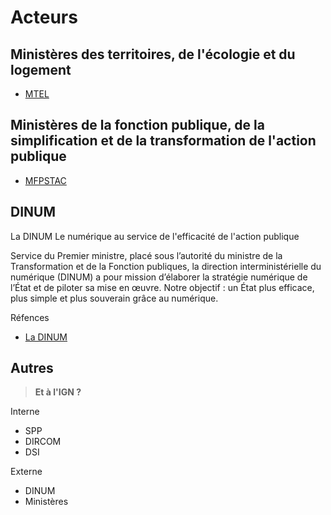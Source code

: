 # Acteurs

## Ministères des territoires, de l'écologie et du logement

- [MTEL](https://www.ecologie.gouv.fr/)

## Ministères de la fonction publique, de la simplification et de la transformation de l'action publique

- [MFPSTAC](https://www.transformation.gouv.fr/)

## DINUM

La DINUM
Le numérique au service de l'efficacité de l'action publique

Service du Premier ministre, placé sous l’autorité du ministre de la Transformation et de la Fonction publiques, la direction interministérielle du numérique (DINUM) a pour mission d’élaborer la stratégie numérique de l’État et de piloter sa mise en œuvre. Notre objectif : un État plus efficace, plus simple et plus souverain grâce au numérique.

Réfences

- [La DINUM](https://www.numerique.gouv.fr/dinum/)

## Autres

> **Et à l'IGN ?**

Interne

- SPP
- DIRCOM
- DSI

Externe

- DINUM
- Ministères
